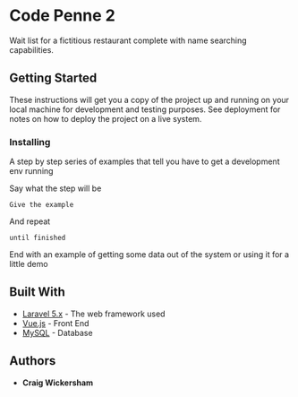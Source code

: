 # Code Penne 2

Wait list for a fictitious restaurant complete with name searching capabilities.  

## Getting Started

These instructions will get you a copy of the project up and running on your local machine for development and testing purposes. See deployment for notes on how to deploy the project on a live system.

### Installing

A step by step series of examples that tell you have to get a development env running

Say what the step will be

```
Give the example
```

And repeat

```
until finished
```

End with an example of getting some data out of the system or using it for a little demo

## Built With

* [Laravel 5.x](https://laravel.com/docs/5.5) - The web framework used
* [Vue.js](https://vuejs.org/v2/guide/) - Front End
* [MySQL](https://www.mysql.com/) - Database

## Authors

* **Craig Wickersham** 


